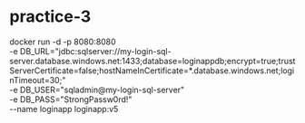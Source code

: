 # practice-3

docker run -d -p 8080:8080 \
  -e DB_URL="jdbc:sqlserver://my-login-sql-server.database.windows.net:1433;database=loginappdb;encrypt=true;trustServerCertificate=false;hostNameInCertificate=*.database.windows.net;loginTimeout=30;" \
  -e DB_USER="sqladmin@my-login-sql-server" \
  -e DB_PASS="StrongPassw0rd!" \
  --name loginapp loginapp:v5
